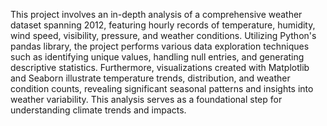 This project involves an in-depth analysis of a comprehensive weather dataset spanning 2012, featuring hourly records of temperature, humidity, wind speed, visibility, pressure, and weather conditions. Utilizing Python's pandas library, the project performs various data exploration techniques such as identifying unique values, handling null entries, and generating descriptive statistics. Furthermore, visualizations created with Matplotlib and Seaborn illustrate temperature trends, distribution, and weather condition counts, revealing significant seasonal patterns and insights into weather variability. This analysis serves as a foundational step for understanding climate trends and impacts.
